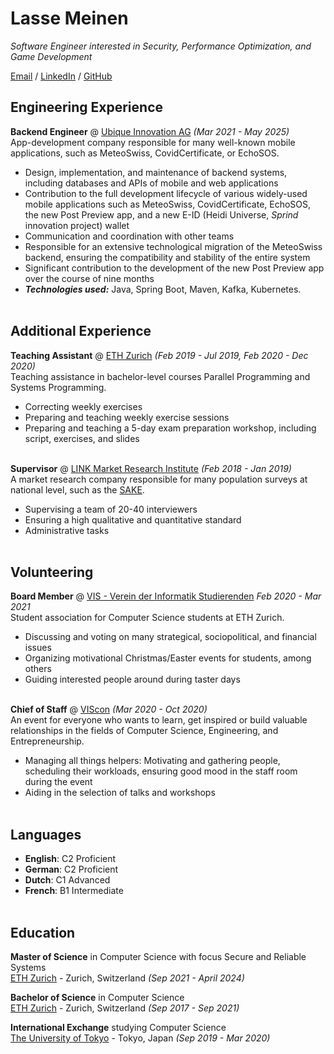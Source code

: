 # Lasse Meinen

_Software Engineer interested in Security, Performance Optimization, and Game Development_ <br>

[Email](mailto:lasse.meinen@proton.me) / [LinkedIn](https://www.linkedin.com/in/lasse-meinen/) / [GitHub](https://github.com/lmeinen) 

## Engineering Experience

**Backend Engineer** @ [Ubique Innovation AG](https://www.ubique.ch/) _(Mar 2021 - May 2025)_ <br>
App-development company responsible for many well-known mobile applications, such as MeteoSwiss, CovidCertificate, or EchoSOS.
  - Design, implementation, and maintenance of backend systems, including databases and APIs of mobile and web applications
  - Contribution to the full development lifecycle of various widely-used mobile applications such as MeteoSwiss, CovidCertificate, EchoSOS, the new Post Preview app, and a new E-ID (Heidi Universe, <i>Sprind</i> innovation project) wallet
  - Communication and coordination with other teams
  - Responsible for an extensive technological migration of the MeteoSwiss backend, ensuring the compatibility and stability of the entire system
  - Significant contribution to the development of the new Post Preview app over the course of nine months
  - **_Technologies used:_** Java, Spring Boot, Maven, Kafka, Kubernetes.
<br><br>

## Additional Experience

**Teaching Assistant** @ [ETH Zurich](https://ethz.ch/) _(Feb 2019 - Jul 2019, Feb 2020 - Dec 2020)_ <br>
Teaching assistance in bachelor-level courses Parallel Programming and Systems Programming.
  - Correcting weekly exercises
  - Preparing and teaching weekly exercise sessions
  - Preparing and teaching a 5-day exam preparation workshop, including script, exercises, and slides
<br><br>

**Supervisor** @ [LINK Market Research Institute](https://www.link.ch/) _(Feb 2018 - Jan 2019)_ <br>
A market research company responsible for many population surveys at national level, such as the [SAKE](https://www.bfs.admin.ch/bfs/de/home/statistiken/arbeit-erwerb/erhebungen/sake.html).
  - Supervising a team of 20-40 interviewers
  - Ensuring a high qualitative and quantitative standard
  - Administrative tasks
<br><br>

## Volunteering

**Board Member** @ [VIS - Verein der Informatik Studierenden](https://vis.ethz.ch/) _Feb 2020 - Mar 2021_ <br>
Student association for Computer Science students at ETH Zurich.
  - Discussing and voting on many strategical, sociopolitical, and financial issues
  - Organizing motivational Christmas/Easter events for students, among others
  - Guiding interested people around during taster days
<br><br>

**Chief of Staff** @ [VIScon](https://viscon.vis.ethz.ch/) _(Mar 2020 - Oct 2020)_ <br>
An event for everyone who wants to learn, get inspired or build valuable relationships in the fields of Computer Science, Engineering, and Entrepreneurship.
  - Managing all things helpers: Motivating and gathering people, scheduling their workloads, ensuring good mood in the staff room during the event
  - Aiding in the selection of talks and workshops
<br><br>

## Languages

- **English**: C2 Proficient
- **German**: C2 Proficient
- **Dutch**: C1 Advanced
- **French**: B1 Intermediate 
<br><br>

## Education

**Master of Science** in Computer Science with focus Secure and Reliable Systems<br>
[ETH Zurich](https://ethz.ch/) - Zurich, Switzerland _(Sep 2021 - April 2024)_

**Bachelor of Science** in Computer Science<br>
[ETH Zurich](https://ethz.ch/) - Zurich, Switzerland _(Sep 2017 - Sep 2021)_

**International Exchange** studying Computer Science<br>
[The University of Tokyo](https://www.u-tokyo.ac.jp/en/) - Tokyo, Japan _(Sep 2019 - Mar 2020)_
<br><br>
